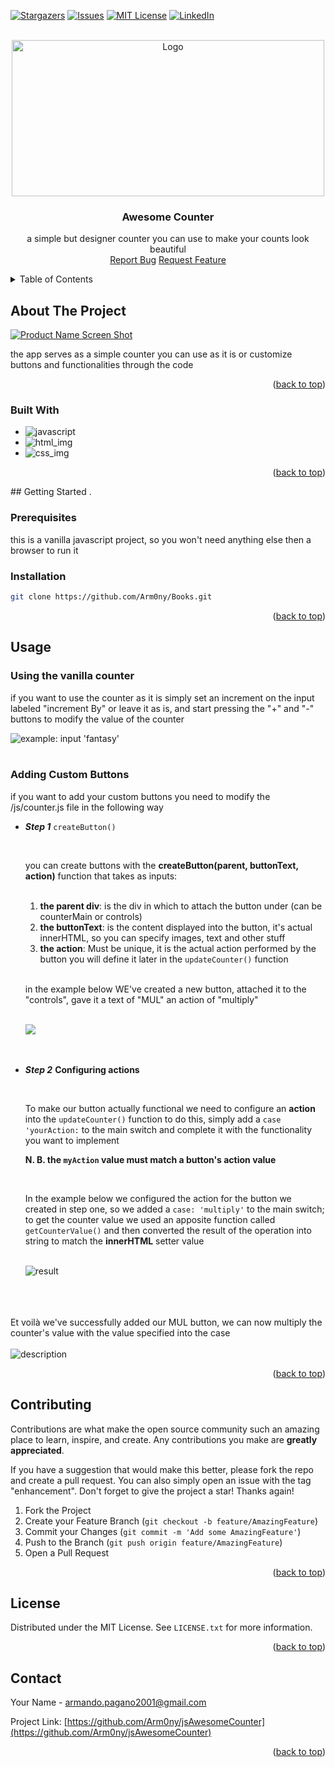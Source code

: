 

[![Stargazers][stars-shield]][stars-url]
[![Issues][issues-shield]][issues-url]
[![MIT License][license-shield]][license-url]
[![LinkedIn][linkedin-shield]][linkedin-url]



<section id="readme-top">
<!-- PROJECT LOGO -->
<br />
<div align="center" id="readme-top">
  <a href="https://github.com/Arm0ny/jsAwesomeCounter">
    <img src="./public/img/banner.png" alt="Logo" width="500" height="250">
  </a>

<h3 align="center">Awesome Counter</h3>

  <p align="center">
    a simple but designer counter you can use to make your counts look beautiful
    <br/>
    <a href="https://github.com/Arm0ny/jsAwesomeCounter/issues">Report Bug</a>
    <a href="https://github.com/Arm0ny/jsAwesomeCounter/issues">Request Feature</a>
  </p>
</div>




<!-- TABLE OF CONTENTS -->
<details>
  <summary>Table of Contents</summary>
  <ol>
    <li>
      <a href="#about-the-project">About The Project</a>
      <ul>
        <li><a href="#built-with">Built With</a></li>
      </ul>
    </li>
    <li>
      <a href="#getting-started">Getting Started</a>
      <ul>
        <li><a href="#prerequisites">Prerequisites</a></li>
        <li><a href="#installation">Installation</a></li>
      </ul>
    </li>
    <li><a href="#usage">Usage</a></li>
    <li><a href="#roadmap">Roadmap</a></li>
    <li><a href="#contributing">Contributing</a></li>
    <li><a href="#license">License</a></li>
    <li><a href="#contact">Contact</a></li>
    <li><a href="#acknowledgments">Acknowledgments</a></li>
  </ol>
</details>

</section>



<!-- ABOUT THE PROJECT -->

<section id="about-the-project">

## About The Project

[![Product Name Screen Shot][product-screenshot]](https://example.com)

the app serves as a simple counter you can use as it is or customize buttons and functionalities
through the code
</section>

<p align="right">(<a href="#readme-top">back to top</a>)</p>





<section id="built-with">

### Built With

* ![javascript][javascript_img]
* ![html_img][html_img]
* ![css_img][css_img]
</section>

<p align="right">(<a href="#readme-top">back to top</a>)</p>



<!-- GETTING STARTED -->
<section id="getting-started">
## Getting Started
.

### Prerequisites

this is a vanilla javascript project, so you won't need anything else then a browser to run it

### Installation
   ```sh
   git clone https://github.com/Arm0ny/Books.git
   ```
<p align="right">(<a href="#readme-top">back to top</a>)</p>
</section>


<!-- USAGE EXAMPLES -->
<section id="usage">

## Usage

### Using the vanilla counter

if you want to use the counter as it is simply set an increment on the input labeled "increment By" or leave it
as is, and start pressing the "+" and "-" buttons to modify the value of the counter<br/>

<img src='public/img/product_about_screenshot.png'  alt="example: input 'fantasy'"/>
<br/>
<br/>

### Adding Custom Buttons

if you want to add your custom buttons you need to modify the /js/counter.js file in the following way
<ul>
<li>

**_Step 1_** `createButton()`

<br>

you can create buttons with the **createButton(parent, buttonText, action)** function that takes as inputs: 

<br>

1. **the parent div**: is the div in which to attach the button under (can be counterMain or controls)
2. **the buttonText**: is the content displayed into the button, it's actual innerHTML, so you can specify images, text and other stuff
3. **the action**: Must be unique, it is the actual action performed by the button you will define it later in the `updateCounter()` function

<br/>

in the example below WE've created a new button, attached it to the "controls", gave it a text of "MUL" an action of "multiply"

<br>
<img src="public/img/usage/step_1.png">

</li>
<br/>
<br/>

<li>

**_Step 2_** **Configuring actions**

<br>

To make our button actually functional we need to configure an **action** into the `updateCounter()` function
to do this, simply add a `case 'yourAction:` to the main switch and complete it with the functionality you want to implement

**N. B. the `myAction` value must match a button's action value**

<br>

In the example below we configured the action for the button we created in step one, so we added a `case: 'multiply'`
to the main switch;
to get the counter value we used an apposite function called `getCounterValue()` and then converted the result of the operation into string
to match the **innerHTML** setter value

<br/>

<img src='public/img/usage/step_2.png' alt='result'/>
</li>

</ul>
<br/>
<br/>
<br/>
Et voilà we've successfully added our MUL button, we can now multiply the counter's value with the value specified into the case

<br>
<br>

<img src="public/img/usage/conclusion.png" alt="description"/>

<br/>

<p align="right">(<a href="#readme-top">back to top</a>)</p>
</section>



<!-- CONTRIBUTING -->
<section id="contributing">

## Contributing

Contributions are what make the open source community such an amazing place to learn, inspire, and create. Any contributions you make are **greatly appreciated**.

If you have a suggestion that would make this better, please fork the repo and create a pull request. You can also simply open an issue with the tag "enhancement".
Don't forget to give the project a star! Thanks again!

1. Fork the Project
2. Create your Feature Branch (`git checkout -b feature/AmazingFeature`)
3. Commit your Changes (`git commit -m 'Add some AmazingFeature'`)
4. Push to the Branch (`git push origin feature/AmazingFeature`)
5. Open a Pull Request

</section>

<p align="right">(<a href="#readme-top">back to top</a>)</p>



<!-- LICENSE -->
<section id="license">

## License

Distributed under the MIT License. See `LICENSE.txt` for more information.

<p align="right">(<a href="#readme-top">back to top</a>)</p>

</section>

<!-- CONTACT -->

<section id="contact">

## Contact

Your Name - armando.pagano2001@gmail.com

Project Link: [https://github.com/Arm0ny/jsAwesomeCounter](https://github.com/Arm0ny/jsAwesomeCounter)

<p align="right">(<a href="#readme-top">back to top</a>)</p>
</section>



<!-- MARKDOWN LINKS & IMAGES -->
<!-- https://www.markdownguide.org/basic-syntax/#reference-style-links -->
[stars-shield]: https://img.shields.io/github/stars/Arm0ny/jsAwesomeCounter.svg?style=for-the-badge
[stars-url]: https://github.com/Arm0ny/Books/stargazers
[issues-shield]: https://img.shields.io/github/issues/Arm0ny/jsAwesomeCounter.svg?style=for-the-badge
[issues-url]: https://github.com/github_username/repo_name/issues
[license-shield]: https://img.shields.io/github/license/Arm0ny/jsAwesomeCounter.svg?style=for-the-badge
[license-url]: https://github.com/Arm0ny/Books/blob/master/LICENSE.txt
[linkedin-shield]: https://img.shields.io/badge/-LinkedIn-black.svg?style=for-the-badge&logo=linkedin&colorB=555
[linkedin-url]: https://www.linkedin.com/in/armando-pagano-67787916a
[product-screenshot]: public/img/product_about_screenshot.png
[Next.js]: https://img.shields.io/badge/next.js-000000?style=for-the-badge&logo=nextdotjs&logoColor=white
[Next-url]: https://nextjs.org/
[React.js]: https://img.shields.io/badge/React-20232A?style=for-the-badge&logo=react&logoColor=61DAFB
[React-url]: https://reactjs.org/
[Vue.js]: https://img.shields.io/badge/Vue.js-35495E?style=for-the-badge&logo=vuedotjs&logoColor=4FC08D
[Vue-url]: https://vuejs.org/
[Angular.io]: https://img.shields.io/badge/Angular-DD0031?style=for-the-badge&logo=angular&logoColor=white
[Angular-url]: https://angular.io/
[Svelte.dev]: https://img.shields.io/badge/Svelte-4A4A55?style=for-the-badge&logo=svelte&logoColor=FF3E00
[Svelte-url]: https://svelte.dev/
[Laravel.com]: https://img.shields.io/badge/Laravel-FF2D20?style=for-the-badge&logo=laravel&logoColor=white
[Laravel-url]: https://laravel.com
[Bootstrap.com]: https://img.shields.io/badge/Bootstrap-563D7C?style=for-the-badge&logo=bootstrap&logoColor=white
[Bootstrap-url]: https://getbootstrap.com
[JQuery.com]: https://img.shields.io/badge/jQuery-0769AD?style=for-the-badge&logo=jquery&logoColor=white
[JQuery-url]: https://jquery.com 
[javascript_img]: https://img.shields.io/badge/-javascript-black?style=for-the-badge&logo=javascript
[html_img]: https://img.shields.io/badge/-HTML5-DD0031?style=for-the-badge&logo=html5
[css_img]: https://img.shields.io/badge/-CSS3-0769AD?style=for-the-badge&logo=css3


